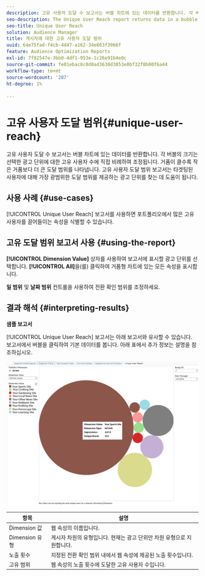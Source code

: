```yaml
---
description: 고유 사용자 도달 수 보고서는 버블 차트에 있는 데이터를 반환합니다. 각 버블의 크기는 선택한 광고 단위에 대한 고유 사용자 수에 직접 비례하여 조정됩니다. 거품이 클수록 작은 거품보다 더 큰 도달 범위를 나타냅니다. 고유 사용자 도달 범위 보고서는 타겟팅된 사용자에 대해 가장 광범위한 도달 범위를 제공하는 광고 단위를 찾는 데 도움이 됩니다.
seo-description: The Unique User Reach report returns data in a bubble chart. Each bubble is sized in direct proportion to the number of unique users for your selected ad units. A larger bubble indicates greater reach than a smaller bubble. The Unique User Reach report helps you find the ad unit that provides the broadest reach against your targeted users.
seo-title: Unique User Reach
solution: Audience Manager
title: 게시자에 대한 고유 사용자 도달 범위
uuid: 64e75fad-f4cb-4d47-a162-34e663f3966f
feature: Audience Optimization Reports
exl-id: 7f92547e-3bb0-4df1-953e-1c26e91b4e0c
source-git-commit: fe01ebac8c0d0ad3630d3853e0bf32f0b00f6a44
workflow-type: tm+mt
source-wordcount: '287'
ht-degree: 1%

---
```


# 고유 사용자 도달 범위{#unique-user-reach}

고유 사용자 도달 수 보고서는 버블 차트에 있는 데이터를 반환합니다. 각 버블의 크기는 선택한 광고 단위에 대한 고유 사용자 수에 직접 비례하여 조정됩니다. 거품이 클수록 작은 거품보다 더 큰 도달 범위를 나타냅니다. 고유 사용자 도달 범위 보고서는 타겟팅된 사용자에 대해 가장 광범위한 도달 범위를 제공하는 광고 단위를 찾는 데 도움이 됩니다.

## 사용 사례 {#use-cases}

[!UICONTROL Unique User Reach] 보고서를 사용하면 포트폴리오에서 많은 고유 사용자를 끌어들이는 속성을 식별할 수 있습니다.

## 고유 도달 범위 보고서 사용 {#using-the-report}

**[!UICONTROL Dimension Value]** 상자를 사용하여 보고서에 표시할 광고 단위를 선택합니다. **[!UICONTROL All]**&#x200B;을(를) 클릭하여 거품형 차트에 있는 모든 속성을 표시합니다.

**일 범위** 및 **날짜 범위** 컨트롤을 사용하여 전환 확인 범위를 조정하세요.

## 결과 해석 {#interpreting-results}

**샘플 보고서**

[!UICONTROL Unique User Reach] 보고서는 아래 보고서와 유사할 수 있습니다. 보고서에서 버블을 클릭하여 기본 데이터를 봅니다. 아래 표에서 추가 정보는 설명을 참조하십시오.

![](assets/publisher_unique_user_reach.png)

| 항목 | 설명 |
|--- |--- |
| Dimension 값 | 웹 속성의 이름입니다. |
| Dimension 유형 | 게시자 차원의 유형입니다. 현재는 광고 단위만 차원 유형으로 지원합니다. |
| 노출 횟수 | 지정된 전환 확인 범위 내에서 웹 속성에 제공된 노출 횟수입니다. |
| 고유 범위 | 웹 속성의 노출 횟수에 도달한 고유 사용자 수입니다. |
